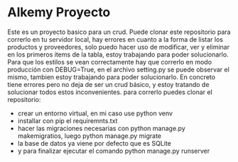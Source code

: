 # Alkemy Proyecto

Este es un proyecto basico para un crud. Puede clonar este repositorio para correrlo en tu servidor local, hay errores en cuanto a la forma de listar los productos y proveedores, 
solo puedo hacer uso de modificar, ver y eliminar en los primeros items de la tabla, estoy trabajando para poder solucionarlo. 
Para que los estilos se vean correctamente hay que correrlo en modo producción con DEBUG=True, en el archivo setting.py se puede observar el mismo, tambien estoy trabajando para poder solucionarlo. 
En concreto tiene errores pero no deja de ser un crud básico, y estoy tratando de solucionar todos estos inconvenientes. para correrlo puedes clonar el repositorio:

- crear un entorno virtual, en mi caso use python venv
- installar con pip el requiremnts.txt
- hacer las migraciones necesarias con python manage.py makemigratios, luego python manage.py migrate
- la base de datos ya viene por defecto que es SQLite
- y para finalizar ejecutar el comando python manage.py runserver
